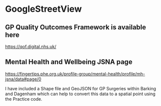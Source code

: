 # GoogleStreetView

## GP Quality Outcomes Framework is available here
https://qof.digital.nhs.uk/


## Mental Health and Wellbeing JSNA page
https://fingertips.phe.org.uk/profile-group/mental-health/profile/mh-jsna/data#page/0

I have included a Shape file and GeoJSON for GP Surgeries within Barking and Dagenham which can help to convert this data to a spatial point using the Practice code.
